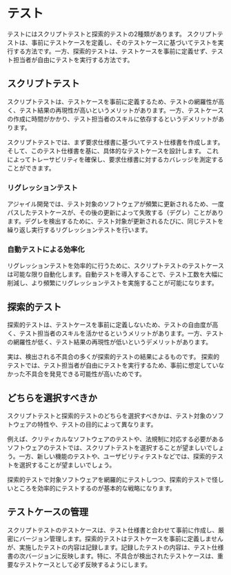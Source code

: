 # テスト

テストにはスクリプトテストと探索的テストの2種類があります。
スクリプトテストは、事前にテストケースを定義し、そのテストケースに基づいてテストを実行する方法です。一方、探索的テストは、テストケースを事前に定義せず、テスト担当者が自由にテストを実行する方法です。

## スクリプトテスト

スクリプトテストは、テストケースを事前に定義するため、テストの網羅性が高く、テスト結果の再現性が高いというメリットがあります。一方、テストケースの作成に時間がかかり、テスト担当者のスキルに依存するというデメリットがあります。

スクリプトテストでは、まず要求仕様書に基づいてテスト仕様書を作成します。そして、このテスト仕様書を基に、具体的なテストケースを設計します。
これによってトレーサビリティを確保し、要求仕様書に対するカバレッジを測定することができます。

### リグレッションテスト

アジャイル開発では、テスト対象のソフトウェアが頻繁に更新されるため、一度パスしたテストケースが、その後の更新によって失敗する（デグレ）ことがあります。デグレを検出するために、テスト対象が更新されるたびに、同じテストを繰り返し実行するリグレッションテストを行います。

### 自動テストによる効率化

リグレッションテストを効率的に行うために、スクリプトテストのテストケースは可能な限り自動化します。自動テストを導入することで、テスト工数を大幅に削減し、より頻繁にリグレッションテストを実施することが可能になります。

## 探索的テスト

探索的テストは、テストケースを事前に定義しないため、テストの自由度が高く、テスト担当者のスキルを活かせるというメリットがあります。一方、テストの網羅性が低く、テスト結果の再現性が低いというデメリットがあります。

実は、検出される不具合の多くが探索的テストの結果によるものです。
探索的テストでは、テスト担当者が自由にテストを実行するため、事前に想定していなかった不具合を発見できる可能性が高いためです。

## どちらを選択すべきか

スクリプトテストと探索的テストのどちらを選択すべきかは、テスト対象のソフトウェアの特性や、テストの目的によって異なります。

例えば、クリティカルなソフトウェアのテストや、法規制に対応する必要があるソフトウェアのテストでは、スクリプトテストを選択することが望ましいでしょう。一方、新しい機能のテストや、ユーザビリティテストなどでは、探索的テストを選択することが望ましいでしょう。

探索的テストで対象ソフトウェアを網羅的にテストしつつ、探索的テストで怪しいところを効率的にテストするのが基本的な戦略になります。

## テストケースの管理

スクリプトテストのテストケースは、テスト仕様書と合わせて事前に作成し、厳密にバージョン管理します。探索的テストはテストケースを事前に定義しませんが、実施したテストの内容は記録します。記録したテストの内容は、テスト仕様書の次バージョンに反映します。特に、不具合が検出されたテストケースは、重要なテストケースとして必ず反映するようにします。